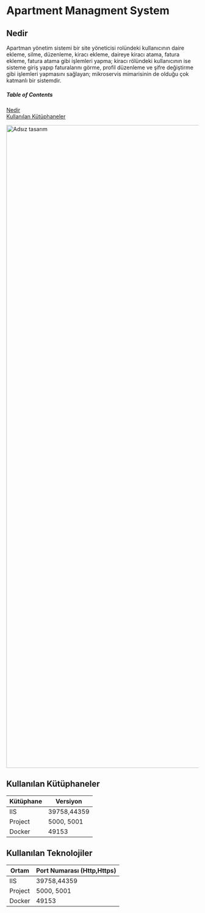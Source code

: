 
# Apartment Managment System
## Nedir
Apartman yönetim sistemi bir site yöneticisi rolündeki kullanıcının daire ekleme, silme, düzenleme, kiracı ekleme, daireye kiracı atama, fatura ekleme, fatura atama gibi işlemleri yapma; kiracı rölündeki kullanıcının ise sisteme giriş yapıp faturalarını görme, profil düzenleme ve şifre değiştirme gibi işlemleri yapmasını sağlayan; mikroservis mimarisinin de olduğu çok katmanlı bir sistemdir.

##### Table of Contents  
[Nedir](#nedir)  
[Kullanılan Kütüphaneler](#kullanilankutuphaneler)  

<a name="nedir"/>
<a name="kullanilankutuphaneler"/>


<img width="1680" alt="Adsız tasarım" src="https://user-images.githubusercontent.com/42337444/183386752-f68c7734-efd1-485c-a601-77d0469cb076.png">


## Kullanılan Kütüphaneler

  Kütüphane  | Versiyon
  ---------  | -----------
   IIS | 39758,44359
   Project |5000, 5001
   Docker| 49153
   
## Kullanılan Teknolojiler

  Ortam  | Port Numarası (Http,Https)
  ---------  | -----------
   IIS | 39758,44359
   Project |5000, 5001
   Docker| 49153
